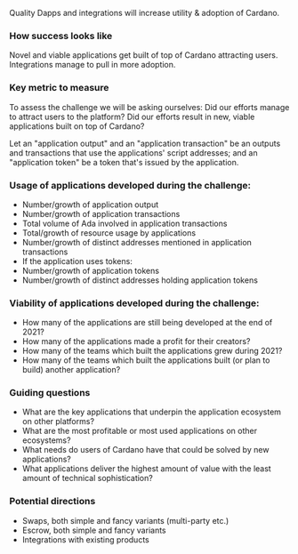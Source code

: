 Quality Dapps and integrations will increase utility & adoption of Cardano.

### How success looks like
Novel and viable applications get built of top of Cardano attracting users. Integrations manage to pull in more adoption.

### Key metric to measure
To assess the challenge we will be asking ourselves: Did our efforts manage to attract users to the platform? Did our efforts result in new, viable applications built on top of Cardano?

Let an "application output" and an "application transaction" be an outputs and transactions that use the applications' script addresses; and an "application token" be a token that's issued by the application.

### Usage of applications developed during the challenge:

- Number/growth of application output
- Number/growth of application transactions
- Total volume of Ada involved in application transactions
- Total/growth of resource usage by applications
- Number/growth of distinct addresses mentioned in application transactions
- If the application uses tokens:
- Number/growth of application tokens
- Number/growth of distinct addresses holding application tokens

### Viability of applications developed during the challenge:
- How many of the applications are still being developed at the end of 2021?
- How many of the applications made a profit for their creators?
- How many of the teams which built the applications grew during 2021?
- How many of the teams which built the applications built (or plan to build) another application?

### Guiding questions
- What are the key applications that underpin the application ecosystem on other platforms?
- What are the most profitable or most used applications on other ecosystems?
- What needs do users of Cardano have that could be solved by new applications?
- What applications deliver the highest amount of value with the least amount of technical sophistication?

### Potential directions
- Swaps, both simple and fancy variants (multi-party etc.)
- Escrow, both simple and fancy variants
- Integrations with existing products

